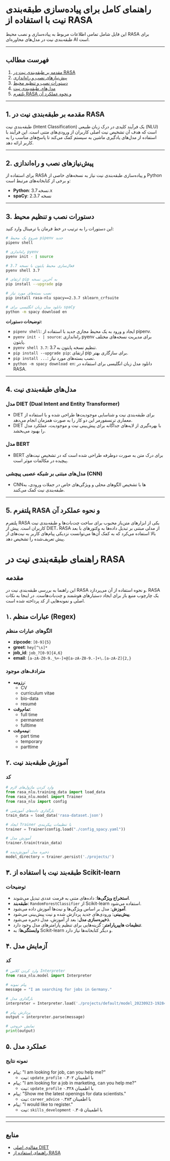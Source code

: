 # راهنمای کامل برای پیاده‌سازی طبقه‌بندی نیت با استفاده از RASA

این فایل شامل تمامی اطلاعات مربوط به پیاده‌سازی و نصب محیط RASA برای طبقه‌بندی نیت در مدل‌های محاوره‌ای AI است.

---

## فهرست مطالب
1. [مقدمه بر طبقه‌بندی نیت در RASA](#intro)
2. [پیش‌نیازهای نصب و راه‌اندازی](#requirements)
3. [دستورات نصب و تنظیم محیط](#commands)
4. [مدل‌های طبقه‌بندی نیت](#models)
5. [پلتفرم RASA و نحوه عملکرد آن](#rasa_platform)

---

<a name="intro"></a>
## 1. مقدمه بر طبقه‌بندی نیت در RASA
طبقه‌بندی نیت (Intent Classification) یک فرآیند کلیدی در درک زبان طبیعی (NLU) است که هدف آن تشخیص نیت اصلی کاربران از ورودی‌های متنی است. این فرآیند با استفاده از مدل‌های یادگیری ماشین به سیستم کمک می‌کند تا پاسخ‌های مناسب را به کاربر ارائه دهد.

---

<a name="requirements"></a>
## 2. پیش‌نیازهای نصب و راه‌اندازی
برای استفاده از RASA و پیاده‌سازی طبقه‌بندی نیت نیاز به نسخه‌های خاصی از Python و برخی از کتابخانه‌های مرتبط است:

- **Python**: نسخه 3.7.x
- **spaCy**: نسخه 2.3.7

---

<a name="commands"></a>
## 3. دستورات نصب و تنظیم محیط
این دستورات را به ترتیب در خط فرمان یا ترمینال وارد کنید:

```bash
# شروع یک محیط pipenv جدید
pipenv shell

# راه‌اندازی pyenv
pyenv init - | source

# فعال‌سازی محیط پایتون با نسخه 3.7
pyenv shell 3.7

# ارتقای pip به آخرین نسخه
pip install --upgrade pip

# نصب بسته‌های مورد نیاز
pip install rasa-nlu spacy==2.3.7 sklearn_crfsuite

# دانلود مدل زبان انگلیسی برای spaCy
python -m spacy download en
```

**توضیحات دستورات:**
- `pipenv shell`: ایجاد و ورود به یک محیط مجازی جدید با استفاده از pipenv.
- `pyenv init - | source`: راه‌اندازی pyenv برای مدیریت نسخه‌های مختلف پایتون.
- `pyenv shell 3.7`: تنظیم نسخه پایتون به 3.7.
- `pip install --upgrade pip`: ارتقای pip برای سازگاری بهتر.
- `pip install ...`: نصب بسته‌های مورد نیاز.
- `python -m spacy download en`: دانلود مدل زبان انگلیسی برای استفاده در RASA.

---

<a name="models"></a>
## 4. مدل‌های طبقه‌بندی نیت

### مدل DIET (Dual Intent and Entity Transformer)
- DIET برای طبقه‌بندی نیت و شناسایی موجودیت‌ها طراحی شده و با استفاده از معماری ترنسفورمر این دو کار را به صورت همزمان انجام می‌دهد.
- DIET با بهره‌گیری از لایه‌های جداگانه برای پیش‌بینی نیت و موجودیت، عملکرد مدل را بهبود می‌بخشد.

### مدل BERT
- BERT برای درک متن به صورت دوطرفه طراحی شده است که در تشخیص نیت‌های پیچیده در مکالمات موثر است.

### مدل‌های مبتنی بر شبکه عصبی پیچشی (CNN)
- CNNها با تشخیص الگوهای محلی و ویژگی‌های خاص در جملات ورودی، به طبقه‌بندی نیت کمک می‌کنند.

---

<a name="rasa_platform"></a>
## 5. پلتفرم RASA و نحوه عملکرد آن
پلتفرم RASA یکی از ابزارهای متن‌باز محبوب برای ساخت چت‌بات‌ها و طبقه‌بندی نیت کاربران است. پیش از DIET، RASA از مدلی مبتنی بر تبدیل داده‌ها به وکتورهای با بعد بالا استفاده می‌کرد که به کمک آن‌ها می‌توانست نزدیکی پیام‌های کاربر به نیت‌های از پیش تعریف‌شده را تشخیص دهد.

# راهنمای طبقه‌بندی نیت در RASA

## مقدمه
این راهنما به بررسی طبقه‌بندی نیت در RASA و نحوه استفاده از آن می‌پردازد. RASA یک چارچوب منبع باز برای ایجاد دستیارهای هوشمند و چت‌بات‌هاست. در اینجا به نکات اصلی و نمونه‌هایی از کد پرداخته شده است.

## ۱. عبارات منظم (Regex)
### الگوهای عبارات منظم
- **zipcode**: `[0-9]{5}`
- **greet**: `hey[^\s]*`
- **job_id**: `job_?[0-9]{4,6}`
- **email**: `[a-zA-Z0-9._%+-]+@[a-zA-Z0-9.-]+\.[a-zA-Z]{2,}`

### مترادف‌های موجود
- **رزومه**:
    - CV
    - curriculum vitae
    - bio-data
    - resumé
- **تمام‌وقت**:
    - full time
    - permanent
    - fulltime
- **نیمه‌وقت**:
    - part time
    - temporary
    - parttime

## ۲. آموزش طبقه‌بند نیت
### کد
```python
# وارد کردن ماژول‌های لازم
from rasa_nlu.training_data import load_data
from rasa_nlu.model import Trainer
from rasa_nlu import config

# بارگذاری داده‌های آموزشی
train_data = load_data('rasa-dataset.json')

# ایجاد Trainer با تنظیمات پیکربندی
trainer = Trainer(config.load("./config_spacy.yaml"))

# آموزش مدل
trainer.train(train_data)

# ذخیره مدل آموزش‌دیده
model_directory = trainer.persist('./projects/')
```

## ۳. طبقه‌بند نیت با استفاده از Scikit-learn
### توضیحات
- **استخراج ویژگی‌ها**: داده‌های متنی به فرمت عددی تبدیل می‌شوند.
- **طبقه‌بند**: `RandomForestClassifier` از Scikit-learn استفاده می‌شود.
- **آموزش**: مدل بر اساس ویژگی‌ها و نیت‌ها آموزش داده می‌شود.
- **پیش‌بینی**: ورودی‌های جدید پردازش شده و نیت پیش‌بینی می‌شود.
- **ذخیره‌سازی مدل**: بعد از آموزش، مدل ذخیره می‌شود.
- **تنظیمات هایپرپارامتر**: گزینه‌هایی برای تنظیم پارامترهای مدل وجود دارد.
- **وابستگی‌ها**: به Scikit-learn و دیگر کتابخانه‌ها نیاز دارد.

## ۴. آزمایش مدل
### کد
```python
# وارد کردن کلاس Interpreter
from rasa_nlu.model import Interpreter

# پیام نمونه
message = "I am searching for jobs in Germany."

# بارگذاری مدل
interpreter = Interpreter.load('./projects/default/model_20230923-192843')

# پردازش پیام
output = interpreter.parse(message)

# نمایش خروجی
print(output)
```

## ۵. عملکرد مدل
### نمونه نتایج
- پیام: "I am looking for job, can you help me?"
    - نیت: `update_profile` با اطمینان ۰.۳۰۲
- پیام: "I am looking for a job in marketing, can you help me?"
    - نیت: `update_profile` با اطمینان ۰.۳۲۸
- پیام: "Show me the latest openings for data scientists."
    - نیت: `career_advice` با اطمینان ۰.۳۸۳
- پیام: "I would like to register."
    - نیت: `skills_development` با اطمینان ۰.۳۰۵


---

---

## منابع
- [مقاله‌ی اصلی DIET](https://arxiv.org/pdf/2004.09936.pdf)
- [راهنمای استفاده از RASA](https://pypi.org/project/rasa-nlu/#history)
